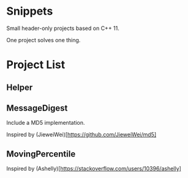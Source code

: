 # Snippets

Small header-only projects based on C++ 11.

One project solves one thing.

# Project List

## Helper

## MessageDigest

Include a MD5 implementation.

Inspired by (JieweiWei)[https://github.com/JieweiWei/md5]

## MovingPercentile

Inspired by (Ashelly)[https://stackoverflow.com/users/10396/ashelly]